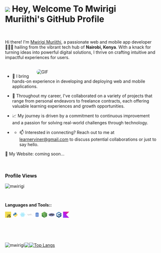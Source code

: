<h1><img src="https://emojis.slackmojis.com/emojis/images/1531849430/4246/blob-sunglasses.gif?1531849430" width="30"/> Hey, Welcome To Mwirigi Muriithi's GitHub Profile</h1>

<br>

Hi there! I'm [Mwirigi Muriithi](https://www.mwirigi.github.io/), a passionate web and mobile app developer 👨🏻‍💻 hailing from the vibrant tech hub of <b>Nairobi, Kenya</b>. With a knack for turning ideas into powerful digital solutions, I thrive on crafting intuitive and impactful experiences for users.

<br>

<img align="right" width="400px" alt="GIF" style="border-radius: 10px;" src="https://i.pinimg.com/originals/f1/e7/34/f1e734f9cade86fe737a9aa404ad5677.gif" />

- 💼 I bring hands-on experience in developing and deploying web and mobile applications.

- 🚀 Throughout my career, I've collaborated on a variety of projects that range from personal endeavors to freelance contracts, each offering valuable learning experiences and growth opportunities.

- 📈 My journey is driven by a commitment to continuous improvement and a passion for solving real-world challenges through technology.

- - 📫 Interested in connecting? Reach out to me at [learnerviner@gmail.com](mailto:learnerviner@gmail.com) to discuss potential collaborations or just to say hello.

 🔗 My Website: coming soon...
<!-- 🔗 My Website: [www.mwirigi.github.io](https://www.mwirigi.github.io) -->


<br>
<h3>Profile Views</h3>
<p align="left"> <img src="https://profile-counter.glitch.me/mwirigi/count.svg" alt="mwirigi" /> </p>

</br>


**Languages and Tools::**
<br>

<code><img height="20" src="https://raw.githubusercontent.com/github/explore/main/topics/javascript/javascript.png"></code>
<code><img height="20" src="https://raw.githubusercontent.com/github/explore/main/topics/python/python.png"></code>
<code><img height="20" src="https://raw.githubusercontent.com/github/explore/main/topics/react/react.png"></code>
<code><img height="20" src="https://raw.githubusercontent.com/github/explore/main/topics/nextjs/nextjs.png"></code>
<code><img height="20" src="https://raw.githubusercontent.com/github/explore/main/topics/sql/sql.png"></code>
<code><img height="20" src="https://raw.githubusercontent.com/github/explore/main/topics/nodejs/nodejs.png"></code>
<code><img height="20" src="https://raw.githubusercontent.com/github/explore/main/topics/php/php.png"></code>
<code><img height="20" src="https://raw.githubusercontent.com/github/explore/main/topics/cpp/cpp.png"></code>
<code><img height="20" src="https://raw.githubusercontent.com/github/explore/main/topics/kotlin/kotlin.png"></code>

<br />
<br />
<br />

<p align="left"><img align="left" src="https://github-readme-stats.vercel.app/api?username=MwirigiMuriithi&show_icons=true&locale=en" alt="mwirigi" /></p>
<p align="left" top="4"><img align="left" src='https://streak-stats.demolab.com/?user=MwirigiMuriithi'></p>
 
[![Top Langs](https://github-readme-stats.vercel.app/api/top-langs/?username=MwirigiMuriithi&layout=compact)](https://github.com/anuraghazra/github-readme-stats)



